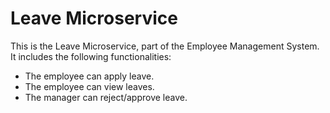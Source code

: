 # Leave Microservice

This is the Leave Microservice, part of the Employee Management System.
It includes the following functionalities:
  <ul>
  <li>The employee can apply leave.</li>
  <li>The employee can view leaves.</li>
  <li>The manager can reject/approve leave.</li>
  </ul>
